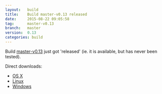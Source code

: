 ```yaml
---
layout:   build
title:    Build master-v0.13 released
date:     2015-08-22 09:05:58
tag:      master-v0.13
branch:   master
version:  0.13
categories: build
---
```

Build [master-v0.13][github-release] just got 'released' (ie. it is available, but has never been tested).

Direct downloads:

  - [OS X][osx-download]
  - [Linux][linux-download]
  - [Windows][windows-download]

[osx-download]: https://github.com/cor/LD33/releases/download/master-v0.13/osx_master-v0.13.zip
[linux-download]: https://github.com/cor/LD33/releases/download/master-v0.13/linux_master-v0.13.zip
[windows-download]: https://github.com/cor/LD33/releases/download/master-v0.13/windows_master-v0.13.zip
[github-release]: https://github.com/cor/LD33/releases/tag/master-v0.13

